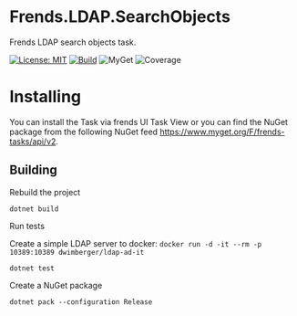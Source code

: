 # Frends.LDAP.SearchObjects
Frends LDAP search objects task.

[![License: MIT](https://img.shields.io/badge/License-MIT-green.svg)](https://opensource.org/licenses/MIT) 
[![Build](https://github.com/FrendsPlatform/Frends.LDAP/actions/workflows/SearchObjects_build_and_test_on_main.yml/badge.svg)](https://github.com/FrendsPlatform/Frends.LDAP/actions)
![MyGet](https://img.shields.io/myget/frends-tasks/v/Frends.LDAP.SearchObjects)
![Coverage](https://app-github-custom-badges.azurewebsites.net/Badge?key=FrendsPlatform/Frends.LDAP/Frends.LDAP.SearchObjects|main)

# Installing

You can install the Task via frends UI Task View or you can find the NuGet package from the following NuGet feed https://www.myget.org/F/frends-tasks/api/v2.

## Building


Rebuild the project

`dotnet build`

Run tests

 Create a simple LDAP server to docker:
 `docker run -d -it --rm -p 10389:10389 dwimberger/ldap-ad-it`
 
`dotnet test`


Create a NuGet package

`dotnet pack --configuration Release`